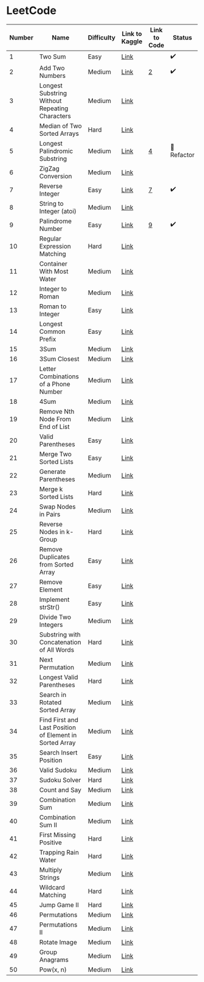 # LeetCode

| Number | Name                                                    | Difficulty | Link to Kaggle                                                                                | Link to Code     | Status             |
|--------|---------------------------------------------------------|------------|-----------------------------------------------------------------------------------------------|------------------|--------------------|
| 1      | Two Sum                                                 | Easy       | [Link](https://leetcode.com/problems/two-sum)                                                 |                  | :heavy_check_mark: |
| 2      | Add Two Numbers                                         | Medium     | [Link](https://leetcode.com/problems/add-two-numbers)                                         | [2](Medium/2.py) | :heavy_check_mark: |
| 3      | Longest Substring Without Repeating Characters          | Medium     | [Link](https://leetcode.com/problems/longest-substring-without-repeating-characters)          |                  |                    |
| 4      | Median of Two Sorted Arrays                             | Hard       | [Link](https://leetcode.com/problems/median-of-two-sorted-arrays)                             |                  |                    |
| 5      | Longest Palindromic Substring                           | Medium     | [Link](https://leetcode.com/problems/longest-palindromic-substring)                           | [4](Hard/4.py)   | :hammer: Refactor  |
| 6      | ZigZag Conversion                                       | Medium     | [Link](https://leetcode.com/problems/zigzag-conversion)                                       |                  |                    |
| 7      | Reverse Integer                                         | Easy       | [Link](https://leetcode.com/problems/reverse-integer)                                         | [7](Easy/7.py)   | :heavy_check_mark: |
| 8      | String to Integer (atoi)                                | Medium     | [Link](https://leetcode.com/problems/string-to-integer-atoi)                                  |                  |                    |
| 9      | Palindrome Number                                       | Easy       | [Link](https://leetcode.com/problems/palindrome-number)                                       | [9](Easy/9.py)   | :heavy_check_mark: |
| 10     | Regular Expression Matching                             | Hard       | [Link](https://leetcode.com/problems/regular-expression-matching)                             |                  |                    |
| 11     | Container With Most Water                               | Medium     | [Link](https://leetcode.com/problems/container-with-most-water)                               |                  |                    |
| 12     | Integer to Roman                                        | Medium     | [Link](https://leetcode.com/problems/integer-to-roman)                                        |                  |                    |
| 13     | Roman to Integer                                        | Easy       | [Link](https://leetcode.com/problems/roman-to-integer)                                        |                  |                    |
| 14     | Longest Common Prefix                                   | Easy       | [Link](https://leetcode.com/problems/longest-common-prefix)                                   |                  |                    |
| 15     | 3Sum                                                    | Medium     | [Link](https://leetcode.com/problems/3sum)                                                    |                  |                    |
| 16     | 3Sum Closest                                            | Medium     | [Link](https://leetcode.com/problems/3sum-closest)                                            |                  |                    |
| 17     | Letter Combinations of a Phone Number                   | Medium     | [Link](https://leetcode.com/problems/letter-combinations-of-a-phone-number)                   |                  |                    |
| 18     | 4Sum                                                    | Medium     | [Link](https://leetcode.com/problems/4sum)                                                    |                  |                    |
| 19     | Remove Nth Node From End of List                        | Medium     | [Link](https://leetcode.com/problems/remove-nth-node-from-end-of-list)                        |                  |                    |
| 20     | Valid Parentheses                                       | Easy       | [Link](https://leetcode.com/problems/valid-parentheses)                                       |                  |                    |
| 21     | Merge Two Sorted Lists                                  | Easy       | [Link](https://leetcode.com/problems/merge-two-sorted-lists)                                  |                  |                    |
| 22     | Generate Parentheses                                    | Medium     | [Link](https://leetcode.com/problems/generate-parentheses)                                    |                  |                    |
| 23     | Merge k Sorted Lists                                    | Hard       | [Link](https://leetcode.com/problems/merge-k-sorted-lists)                                    |                  |                    |
| 24     | Swap Nodes in Pairs                                     | Medium     | [Link](https://leetcode.com/problems/swap-nodes-in-pairs)                                     |                  |                    |
| 25     | Reverse Nodes in k-Group                                | Hard       | [Link](https://leetcode.com/problems/reverse-nodes-in-k-group)                                |                  |                    |
| 26     | Remove Duplicates from Sorted Array                     | Easy       | [Link](https://leetcode.com/problems/remove-duplicates-from-sorted-array)                     |                  |                    |
| 27     | Remove Element                                          | Easy       | [Link](https://leetcode.com/problems/remove-element)                                          |                  |                    |
| 28     | Implement strStr()                                      | Easy       | [Link](https://leetcode.com/problems/implement-strstr)                                        |                  |                    |
| 29     | Divide Two Integers                                     | Medium     | [Link](https://leetcode.com/problems/divide-two-integers)                                     |                  |                    |
| 30     | Substring with Concatenation of All Words               | Hard       | [Link](https://leetcode.com/problems/substring-with-concatenation-of-all-words)               |                  |                    |
| 31     | Next Permutation                                        | Medium     | [Link](https://leetcode.com/problems/next-permutation)                                        |                  |                    |
| 32     | Longest Valid Parentheses                               | Hard       | [Link](https://leetcode.com/problems/longest-valid-parentheses)                               |                  |                    |
| 33     | Search in Rotated Sorted Array                          | Medium     | [Link](https://leetcode.com/problems/search-in-rotated-sorted-array)                          |                  |                    |
| 34     | Find First and Last Position of Element in Sorted Array | Medium     | [Link](https://leetcode.com/problems/find-first-and-last-position-of-element-in-sorted-array) |                  |                    |
| 35     | Search Insert Position                                  | Easy       | [Link](https://leetcode.com/problems/search-insert-position)                                  |                  |                    |
| 36     | Valid Sudoku                                            | Medium     | [Link](https://leetcode.com/problems/valid-sudoku)                                            |                  |                    |
| 37     | Sudoku Solver                                           | Hard       | [Link](https://leetcode.com/problems/sudoku-solver)                                           |                  |                    |
| 38     | Count and Say                                           | Medium     | [Link](https://leetcode.com/problems/count-and-say)                                           |                  |                    |
| 39     | Combination Sum                                         | Medium     | [Link](https://leetcode.com/problems/combination-sum)                                         |                  |                    |
| 40     | Combination Sum II                                      | Medium     | [Link](https://leetcode.com/problems/combination-sum-ii)                                      |                  |                    |
| 41     | First Missing Positive                                  | Hard       | [Link](https://leetcode.com/problems/first-missing-positive)                                  |                  |                    |
| 42     | Trapping Rain Water                                     | Hard       | [Link](https://leetcode.com/problems/trapping-rain-water)                                     |                  |                    |
| 43     | Multiply Strings                                        | Medium     | [Link](https://leetcode.com/problems/multiply-strings)                                        |                  |                    |
| 44     | Wildcard Matching                                       | Hard       | [Link](https://leetcode.com/problems/wildcard-matching)                                       |                  |                    |
| 45     | Jump Game II                                            | Hard       | [Link](https://leetcode.com/problems/jump-game-ii)                                            |                  |                    |
| 46     | Permutations                                            | Medium     | [Link](https://leetcode.com/problems/permutations)                                            |                  |                    |
| 47     | Permutations II                                         | Medium     | [Link](https://leetcode.com/problems/permutations-ii)                                         |                  |                    |
| 48     | Rotate Image                                            | Medium     | [Link](https://leetcode.com/problems/rotate-image)                                            |                  |                    |
| 49     | Group Anagrams                                          | Medium     | [Link](https://leetcode.com/problems/group-anagrams)                                          |                  |                    |
| 50     | Pow(x, n)                                               | Medium     | [Link](https://leetcode.com/problems/powx-n)                                                  |                  |                    |
